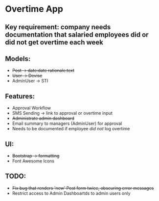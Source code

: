 # Overtime App

## Key requirement: company needs documentation that salaried employees did or did not get overtime each week

## Models:
- ~~Post -> date:date rationale:text~~
- ~~User -> Devise~~
- AdminUser -> STI

## Features:
- Approval Workflow
- SMS Sending -> link to approval or overtime input
- ~~Administrate admin dashboard~~
- Email summary to managers (AdminUser) for approval
- Needs to be documented if employee *did not* log overtime

## UI:
- ~~Bootstrap -> formatting~~
- Font Awesome Icons

## TODO:
- ~~Fix bug that renders 'new' Post form twice, obscuring error messages~~
- Restrict access to Admin Dashboartds to admin users only

